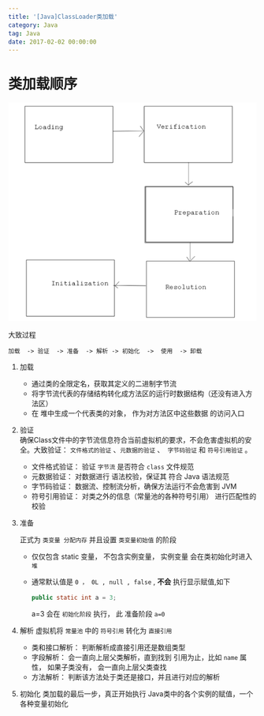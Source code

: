 ```yaml
---
title: '[Java]ClassLoader类加载'
category: Java
tag: Java
date: 2017-02-02 00:00:00
---
```




# 类加载顺序

![](/images/classloader.png)



大致过程

```
加载  -> 验证  -> 准备  -> 解析 -> 初始化  ->  使用  -> 卸载
```

1. 加载

   - 通过类的全限定名，获取其定义的二进制字节流
   - 将字节流代表的存储结构转化成方法区的运行时数据结构（还没有进入方法区）
   - 在 堆中生成一个代表类的对象， 作为对方法区中这些数据 的访问入口

2. 验证  
   确保Class文件中的字节流信息符合当前虚拟机的要求，不会危害虚拟机的安全。大致验证： `文件格式的验证` 、`元数据的验证` 、` 字节码验证` 和 `符号引用验证` 。

   - 文件格式验证： 验证 `字节流` 是否符合 `class` 文件规范
   - 元数据验证： 对数据进行 语法校验，保证其 符合 Java 语法规范
   - 字节码验证： 数据流、控制流分析，确保方法运行不会危害到 JVM
   - 符号引用验证： 对类之外的信息（常量池的各种符号引用） 进行匹配性的校验

3. 准备

   正式为 `类变量 分配内存` 并且设置 `类变量初始值` 的阶段

   - 仅仅包含 static 变量， 不包含实例变量， 实例变量 会在类初始化时进入 `堆 ` 

   - 通常默认值是 `0 ， 0L , null , false` , **不会** 执行显示赋值,如下

     ```java
     public static int a = 3;
     ```

     a=3 会在 `初始化阶段`  执行， 此 准备阶段 `a=0` 

4. 解析
   虚拟机将 `常量池`  中的 `符号引用`  转化为 `直接引用` 

   - 类和接口解析：  判断解析成直接引用还是数组类型
   - 字段解析： 会一直向上层父类解析，直到找到 引用为止，比如 `name` 属性， 如果子类没有， 会一直向上层父类查找
   - 方法解析： 判断该方法处于类还是接口，并且进行对应的解析

5. 初始化
   类加载的最后一步，真正开始执行 Java类中的各个实例的赋值，一个各种变量初始化